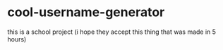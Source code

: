 # cool-username-generator
this is a school project (i hope they accept this thing that was made in 5 hours)

